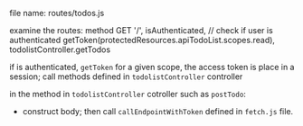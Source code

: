 

file name: routes/todos.js

examine the routes:
    method GET
    '/',
    isAuthenticated, // check if user is authenticated
    getToken(protectedResources.apiTodoList.scopes.read),
    todolistController.getTodos

if is authenticated, `getToken` for a given scope, the access token is place in a session; call methods defined in `todolistController` controller

in the method in `todolistController` cotroller such as `postTodo`:

- construct body; then call `callEndpointWithToken` defined in `fetch.js` file.

